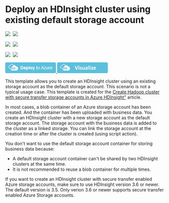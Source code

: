 # Deploy an HDInsight cluster using existing default storage account

<IMG SRC="https://azbotstorage.blob.core.windows.net/badges/101-hdinsight-linux-with-existing-default-storage-account/PublicLastTestDate.svg" />&nbsp;
<IMG SRC="https://azbotstorage.blob.core.windows.net/badges/101-hdinsight-linux-with-existing-default-storage-account/PublicDeployment.svg" />&nbsp;

<IMG SRC="https://azbotstorage.blob.core.windows.net/badges/101-hdinsight-linux-with-existing-default-storage-account/FairfaxLastTestDate.svg" />&nbsp;
<IMG SRC="https://azbotstorage.blob.core.windows.net/badges/101-hdinsight-linux-with-existing-default-storage-account/FairfaxDeployment.svg" />&nbsp;

<IMG SRC="https://azbotstorage.blob.core.windows.net/badges/101-hdinsight-linux-with-existing-default-storage-account/BestPracticeResult.svg" />&nbsp;
<IMG SRC="https://azbotstorage.blob.core.windows.net/badges/101-hdinsight-linux-with-existing-default-storage-account/CredScanResult.svg" />&nbsp;

<a href="https://portal.azure.com/#create/Microsoft.Template/uri/https%3A%2F%2Fraw.githubusercontent.com%2FAzure%2Fazure-quickstart-templates%2Fmaster%2F101-hdinsight-linux-with-existing-default-storage-account%2Fazuredeploy.json" target="_blank">
    <img src="https://raw.githubusercontent.com/Azure/azure-quickstart-templates/master/1-CONTRIBUTION-GUIDE/images/deploytoazure.png"/>
</a>
<a href="http://armviz.io/#/?load=https%3A%2F%2Fraw.githubusercontent.com%2FAzure%2Fazure-quickstart-templates%2Fmaster%2F101-hdinsight-linux-with-existing-default-storage-account%2Fazuredeploy.json" target="_blank">
    <img src="https://raw.githubusercontent.com/Azure/azure-quickstart-templates/master/1-CONTRIBUTION-GUIDE/images/visualizebutton.png"/>
</a>

This template allows you to create an HDInsight cluster using an existing storage account as the default storage account. This scenario is not a typical usage case. This template is created for the <a href="https://docs.microsoft.com/azure/hdinsight/hdinsight-hadoop-create-linux-clusters-with-secure-transfer-storage">Create Hadoop cluster with secure transfer storage accounts in Azure HDInsight"</a> article.

In most cases, a blob container of an Azure storage account has been created. And the container has been uploaded with business data. You create an HDInsight cluster with a new storage account as the default storage account. The storage account with the business data is added to the cluster as a linked storage.  You can link the storage account at the creation time or after the cluster is created (using script action).

You don't want to use the default storage account container for storing business data because:

- A default storage account container can't be shared by two HDInsight clusters at the same time.
- It is not recommended to reuse a blob container for multiple times. 

If you want to create an HDInsight cluster with secure transfer enabled Azure storage accounts, make sure to use HDInsight version 3.6 or newer.  The default version is 3.5.  Only verion 3.6 or newer supports secure transfer enabled Azure Storage accounts.
